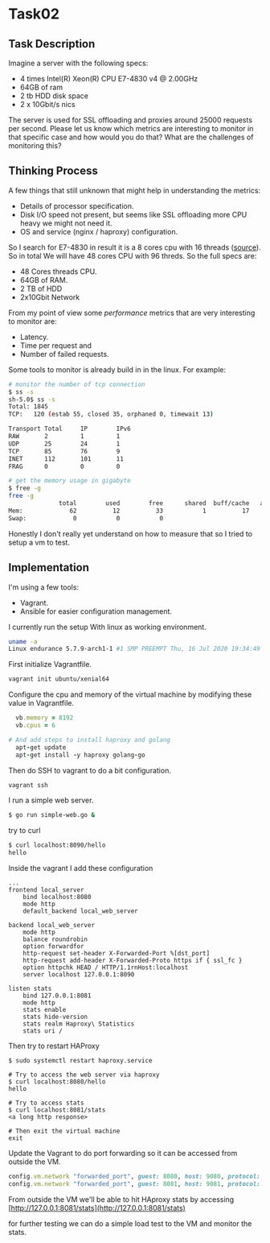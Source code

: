 # Task02

## Task Description

Imagine a server with the following specs:

- 4 times Intel(R) Xeon(R) CPU E7-4830 v4 @ 2.00GHz
- 64GB of ram
- 2 tb HDD disk space
- 2 x 10Gbit/s nics

The server is used for SSL offloading and proxies around 25000 requests per second. Please let us know which metrics are interesting to monitor in that specific case and how would you do that?  What are the challenges of monitoring this?

## Thinking Process

A few things that still unknown that might help in understanding the metrics:
- Details of processor specification.
- Disk I/O speed not present, but seems like SSL offloading more CPU heavy we might not need it.
- OS and service (nginx / haproxy) configuration.

So I search for E7-4830 in result it is a 8 cores cpu with 16 threads ([source](https://ark.intel.com/content/www/us/en/ark/products/53676/intel-xeon-processor-e7-4830-24m-cache-2-13-ghz-6-40-gt-s-intel-qpi.html)). So in total We will have 48 cores CPU with 96 threds. So the full specs are:

- 48 Cores threads CPU.
- 64GB of RAM.
- 2 TB of HDD
- 2x10Gbit Network

From my point of view some *performance* metrics that are very interesting to monitor are:
- Latency.
- Time per request and
- Number of failed requests.

Some tools to monitor is already build in in the linux. For example:
```bash
# monitor the number of tcp connection
$ ss -s 
sh-5.0$ ss -s
Total: 1845
TCP:   120 (estab 55, closed 35, orphaned 0, timewait 13)

Transport Total     IP        IPv6
RAW       2         1         1        
UDP       25        24        1        
TCP       85        76        9        
INET      112       101       11       
FRAG      0         0         0      

# get the memory usage in gigabyte
$ free -g
free -g
              total        used        free      shared  buff/cache   available
Mem:             62          12          33           1          17          49
Swap:             0           0           0


```


Honestly I don't really yet understand on how to measure that so I tried to setup a vm to test.

## Implementation

I'm using a few tools:
- Vagrant.
- Ansible for easier configuration management.

I currently run the setup With linux as working environment.
```bash
uname -a
Linux endurance 5.7.9-arch1-1 #1 SMP PREEMPT Thu, 16 Jul 2020 19:34:49 +0000 x86_64 GNU/Linux
```

First initialize Vagrantfile.
```bash
vagrant init ubuntu/xenial64
```

Configure the cpu and memory of the virtual machine by modifying these value in Vagrantfile.
```ruby
  vb.memory = 8192
  vb.cpus = 6

# And add steps to install haproxy and golang
  apt-get update
  apt-get install -y haproxy golang-go
```

Then do SSH to vagrant to do a bit configuration.
```bash
vagrant ssh
```

I run a simple web server.
```bash
$ go run simple-web.go &
```

try to curl
```bash
$ curl localhost:8090/hello
hello
```

Inside the vagrant I add these configuration
```
...
frontend local_server
    bind localhost:8080
    mode http
    default_backend local_web_server

backend local_web_server
    mode http
    balance roundrobin
    option forwardfor
    http-request set-header X-Forwarded-Port %[dst_port]
    http-request add-header X-Forwarded-Proto https if { ssl_fc }
    option httpchk HEAD / HTTP/1.1rnHost:localhost
    server localhost 127.0.0.1:8090

listen stats
    bind 127.0.0.1:8081
    mode http
    stats enable
    stats hide-version
    stats realm Haproxy\ Statistics
    stats uri /
```

Then try to restart HAProxy
```
$ sudo systemctl restart haproxy.service 

# Try to access the web server via haproxy
$ curl localhost:8080/hello
hello

# Try to access stats
$ curl localhost:8081/stats
<a long http response>

# Then exit the virtual machine
exit
```

Update the Vagrant to do port forwarding so it can be accessed from outside the VM.
```ruby
config.vm.network "forwarded_port", guest: 8080, host: 9080, protocol: "tcp"
config.vm.network "forwarded_port", guest: 8081, host: 9081, protocol: "tcp"
```

From outside the VM we'll be able to hit HAproxy stats by accessing [http://127.0.0.1:8081/stats](http://127.0.0.1:8081/stats)

for further testing we can do a simple load test to the VM and monitor the stats.